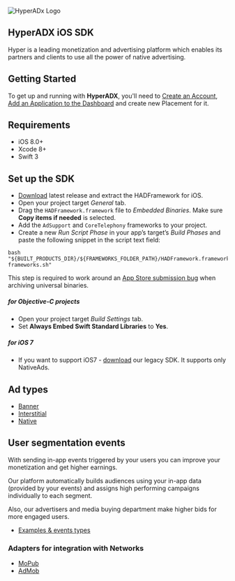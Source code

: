 ![HyperADx Logo](http://d2n7xvwjxl8766.cloudfront.net/assets/site/logo-e04518160888e1f8b3795f0ce01e1909.png)

## HyperADX iOS SDK

Hyper is a leading monetization and advertising platform which enables its partners and clients to use all the power of native advertising.

## Getting Started

To get up and running with **HyperADX**, you'll need to [Create an Account](http://hyperadx.com/publishers/sign_in), [Add an Application to the Dashboard](http://hyperadx.com/publishers/traffic_sources) and create new Placement for it.

## Requirements

* iOS 8.0+
* Xcode 8+
* Swift 3

## Set up the SDK

* [Download](https://github.com/hyperads/ios-sdk/releases) latest release and extract the HADFramework for iOS.
* Open your project target _General_ tab.
* Drag the `HADFramework.framework` file to _Embedded Binaries_. Make sure **Copy items if needed** is selected.
* Add the `AdSupport` and `CoreTelephony` frameworks to your project.
* Create a new _Run Script Phase_ in your app’s target’s _Build Phases_ and paste the following snippet in the script text field:
```
bash "${BUILT_PRODUCTS_DIR}/${FRAMEWORKS_FOLDER_PATH}/HADFramework.framework/strip-frameworks.sh"
```
This step is required to work around an [App Store submission bug](http://www.openradar.me/radar?id=6409498411401216) when archiving universal binaries.

##### for Objective-C projects

* Open your project target _Build Settings_ tab.
* Set **Always Embed Swift Standard Libraries** to **Yes**.

##### for iOS 7
* If you want to support iOS7 - [download](https://github.com/hyperads/ios-sdk/releases/tag/v2.0.3) our legacy SDK. It supports only NativeAds.


## Ad types

* [Banner](docs/_banner.md)
* [Interstitial](docs/_interstitial.md)
* [Native](docs/_native.md)

## User segmentation events

With sending in-app events triggered by your users you can improve your monetization and get higher earnings.

Our platform automatically builds audiences using your in-app data (provided by your events) and assigns high performing campaigns individually to each segment.

Also, our advertisers and media buying department make higher bids for more engaged users.

* [Examples & events types](docs/_segments.md)

### Adapters for integration with Networks

* [MoPub](docs/_mopub.md)
* [AdMob](docs/_admob.md)















